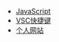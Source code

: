 <!-- * [源码说明](README.md)
* [docsify文档](/docsify.md) -->
* [JavaScript](/JavaScript.md)
* [VSC快捷键](/VSC.md)
* [个人网站](/myWeb.md)
  <!-- + [二级目录](/) -->
